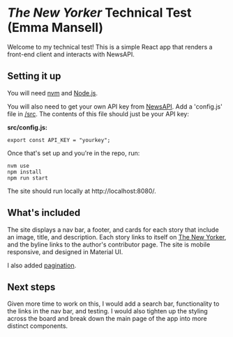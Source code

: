 # _The New Yorker_ Technical Test (Emma Mansell)

Welcome to my technical test! This is a simple React app that renders a front-end client and interacts with NewsAPI. 

## Setting it up

You will need [nvm](https://github.com/creationix/nvm) and [Node.js](https://docs.npmjs.com/downloading-and-installing-node-js-and-npm). 

You will also need to get your own API key from [NewsAPI](https://newsapi.org/).
Add a 'config.js' file in [/src](/src). The contents of this file should just be your API key:

**src/config.js:**
```
export const API_KEY = "yourkey";
```


Once that's set up and you're in the repo, run:

```
nvm use
npm install
npm run start
```

The site should run locally at http://localhost:8080/.

## What's included
The site displays a nav bar, a footer, and cards for each story that include an image, title, and description. Each story links to itself on [The New Yorker](newyorker.com), and the byline links to the author's contributor page. The site is mobile responsive, and designed in Material UI.  

I also added [pagination](https://www.npmjs.com/package/react-paginate).

## Next steps
Given more time to work on this, I would add a search bar, functionality to the links in the nav bar, and testing. I would also tighten up the styling across the board and break down the main page of the app into more distinct components. 
